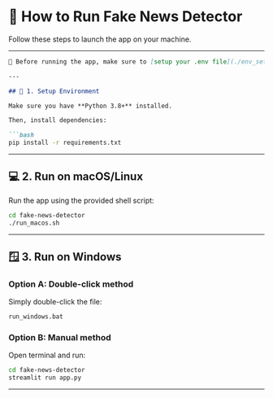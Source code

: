 # 🏃 How to Run Fake News Detector

Follow these steps to launch the app on your machine.

---

```md
📌 Before running the app, make sure to [setup your .env file](./env_setup.md)

---

## 🔧 1. Setup Environment

Make sure you have **Python 3.8+** installed.

Then, install dependencies:

```bash
pip install -r requirements.txt
```

---

## 💻 2. Run on macOS/Linux

Run the app using the provided shell script:

```bash
cd fake-news-detector
./run_macos.sh
```

---

## 🪟 3. Run on Windows

### Option A: Double-click method

Simply double-click the file:

```bash
run_windows.bat
```

### Option B: Manual method

Open terminal and run:

```bash
cd fake-news-detector
streamlit run app.py
```

---
